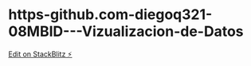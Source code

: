 # https-github.com-diegoq321-08MBID---Vizualizacion-de-Datos

[Edit on StackBlitz ⚡️](https://stackblitz.com/edit/js-znreqj)